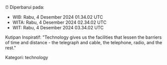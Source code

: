 ⏰ Diperbarui pada:
- WIB: Rabu, 4 Desember 2024 01.34.02 UTC
- WITA: Rabu, 4 Desember 2024 02.34.02 UTC
- WIT: Rabu, 4 Desember 2024 03.34.02 UTC

Kutipan Inspiratif:
"Technology gives us the facilities that lessen the barriers of time and distance - the telegraph and cable, the telephone, radio, and the rest."


Kategori: technology

